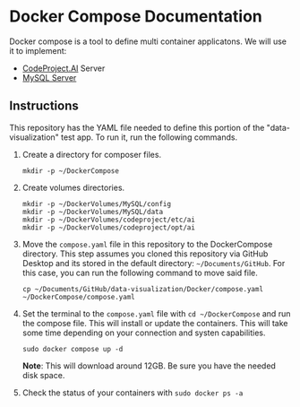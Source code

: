 # Docker Compose Documentation

Docker compose is a tool to define multi container applicatons. We will use it to implement:

- [CodeProject.AI](https://www.codeproject.com/Articles/5322557/CodeProject-AI-Server-AI-the-easy-way) Server
- [MySQL Server](https://ubuntu.com/server/docs/databases-mysql)

## Instructions

This repository has the YAML file needed to define this portion of the "data-visualization" test app. To run it, run the following commands.

1. Create a directory for composer files.
    ```
    mkdir -p ~/DockerCompose
    ```
2. Create volumes directories.
    ```
    mkdir -p ~/DockerVolumes/MySQL/config
    mkdir -p ~/DockerVolumes/MySQL/data
    mkdir -p ~/DockerVolumes/codeproject/etc/ai
    mkdir -p ~/DockerVolumes/codeproject/opt/ai
    ```
3. Move the ```compose.yaml``` file in this repository to the DockerCompose directory. This step assumes you cloned this repository via GitHub Desktop and its stored in the default directory: ```~/Documents/GitHub```. For this case, you can run the following command to move said file.

    ```
    cp ~/Documents/GitHub/data-visualization/Docker/compose.yaml ~/DockerCompose/compose.yaml
    ```
4. Set the terminal to the ```compose.yaml``` file with ```cd ~/DockerCompose``` and run the compose file. This will install or update the containers. This will take some time depending on your connection and systen capabilities.
    ```
    sudo docker compose up -d
    ```
    **Note**: This will download around 12GB. Be sure you have the needed disk space.
5. Check the status of your containers with ```sudo docker ps -a```

